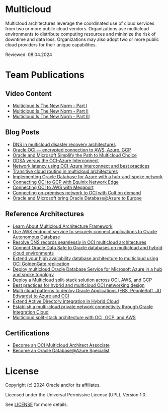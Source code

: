 # Multicloud

Multicloud architectures leverage the coordinated use of cloud services from two or more public cloud vendors. Organizations use multicloud environments to distribute computing resources and minimize the risk of downtime and data loss. Organizations may also adopt two or more public cloud providers for their unique capabilities. 

Reviewed: 08.04.2024

# Team Publications

## Video Content

- [Multicloud Is The New Norm - Part I](https://www.youtube.com/watch?v=WzyJiAXldDM)
- [Multicloud Is The New Norm - Part II](https://www.youtube.com/watch?v=27L_ZeF1o9Q)
- [Multicloud Is The New Norm - Part III](https://www.youtube.com/watch?v=qesCk_nIvY8) 

## Blog Posts

- [DNS in multicloud disaster recovery architectures](https://blogs.oracle.com/cloud-infrastructure/post/dns-in-multicloud-disaster-recovery-architectures)
- [Oracle OCI — encrypted connection to AWS, Azure, GCP](https://aviatrix.com/blog/oracle-oci-encrypted-connection/)
- [Oracle and Microsoft Simplify the Path to Multicloud Choice](https://blogs.oracle.com/cloud-infrastructure/post/simplify-path-to-multicloud-choice)
- [ODSA versus the OCI-Azure Interconnect](https://blogs.oracle.com/cloud-infrastructure/post/odsa-versus-oci-azure-interconnect)
- [Network latency using OCI-Azure Interconnect and best practices](https://blogs.oracle.com/cloud-infrastructure/post/network-latency-oci-azure-best-practices)
- [Transitive cloud routing in multicloud architectures](https://blogs.oracle.com/cloud-infrastructure/post/transitive-routing-in-multicloud-architectures)
- [Implementing Oracle Database for Azure with a hub-and-spoke network](https://blogs.oracle.com/cloud-infrastructure/post/implementing-oracledb-azure-hubandspoke-network)
- [Connecting OCI to GCP with Equinix Network Edge](https://blogs.oracle.com/cloud-infrastructure/connecting-oracle-cloud-infrastructure-to-google-cloud-platform-with-equinix-network-edge-cloud-router)
- [Connecting OCI to AWS with Megaport](https://blogs.oracle.com/cloud-infrastructure/connecting-oracle-cloud-infrastructure-to-amazon-vpc-with-megaport-cloud-router)
- [Connecting on-premises network to OCI with Colt on demand](https://blogs.oracle.com/cloud-infrastructure/connecting-your-on-premises-network-to-oracle-cloud-with-colt-on-demand)
- [Oracle and Microsoft bring Oracle Database@Azure to Europe](https://blogs.oracle.com/cloud-infrastructure/post/oracle-microsoft-databaseazure-europe?source=:so:ch:or:awr::::&SC=:so:ch:or:awr::::&pcode=)

## Reference Architectures

- [Learn About Multicloud Architecture Framework](https://docs.oracle.com/en/solutions/learn-about-multicloud-arch-framework/index.html)
- [Use AWS endpoint service to securely connect applications to Oracle Autonomous Database](https://docs.oracle.com/en/solutions/adb-endpoint-in-aws/index.html)
- [Resolve DNS records seamlessly in OCI multicloud architectures](https://docs.oracle.com/en/solutions/resolve-dns-oci/index.html#GUID-84375E55-F207-4A72-84E8-C17CE0CE6BF3)
- [Connect Oracle Data Safe to Oracle databases on multicloud and hybrid cloud environments](https://docs.oracle.com/en/solutions/data-safe-multicloud-ods-hybrid/index.html)
- [Extend your high availability database architecture to multicloud using OCI GoldenGate replication](https://docs.oracle.com/en/solutions/oci-multicloud-db-replication-goldengate/index.html)
- [Deploy multicloud Oracle Database Service for Microsoft Azure in a hub and spoke topology](https://docs.oracle.com/en/solutions/odsa-azure-hub-spoke/index.html)
- [Deploy a Multicloud split-stack solution across OCI, AWS, and GCP](https://docs.oracle.com/en/solutions/oci-aws-gcp-multicloud/index)
- [Best practices for hybrid and multicloud OCI networking design](https://docs.oracle.com/en/solutions/oci-best-practices-networking/index.html)
- [Multi cloud patterns to deploy Oracle Applications (EBS, PeopleSoft, JD Edwards) to Azure and OCI](https://learn.microsoft.com/en-us/azure/virtual-machines/workloads/oracle/oracle-oci-applications)
- [Extend Active Directory integration in Hybrid Cloud](https://docs.oracle.com/en/solutions/integrate-oci-msft-ad/)
- [Establish a multi-cloud private network connectivity through Oracle Integration Cloud](https://docs.oracle.com/en/solutions/multi-cloud-with-oic/index.html)
- [Multicloud split-stack architecture with OCI, GCP, and AWS](https://docs.oracle.com/en/solutions/oci-aws-gcp-multicloud/index.html)

## Certifications
 
- [Become an OCI Multicloud Architect Associate](https://mylearn.oracle.com/ou/learning-path/become-an-oci-multicloud-architect/120606)
- [Become an Oracle Database@Azure Specialist](https://mylearn.oracle.com/ou/learning-path/become-an-oracle-databaseazure-specialist/135857)

# License

Copyright (c) 2024 Oracle and/or its affiliates.

Licensed under the Universal Permissive License (UPL), Version 1.0.

See [LICENSE](https://github.com/oracle-devrel/technology-engineering/blob/main/LICENSE) for more details.
